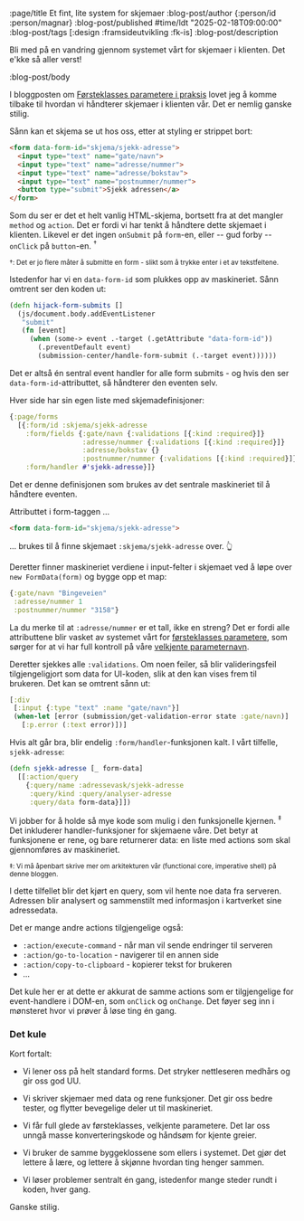 :page/title Et fint, lite system for skjemaer
:blog-post/author {:person/id :person/magnar}
:blog-post/published #time/ldt "2025-02-18T09:00:00"
:blog-post/tags [:design :framsideutvikling :fk-is]
:blog-post/description

Bli med på en vandring gjennom systemet vårt for skjemaer i klienten. Det e'kke
så aller verst!

:blog-post/body

I bloggposten om [Førsteklasses parametere i praksis](/1ste-klasses-parametere/)
lovet jeg å komme tilbake til hvordan vi håndterer skjemaer i klienten vår. Det
er nemlig ganske stilig.

Sånn kan et skjema se ut hos oss, etter at styling er strippet bort:

```html
<form data-form-id="skjema/sjekk-adresse">
  <input type="text" name="gate/navn">
  <input type="text" name="adresse/nummer">
  <input type="text" name="adresse/bokstav">
  <input type="text" name="postnummer/nummer">
  <button type="submit">Sjekk adressen</a>
</form>
```

Som du ser er det et helt vanlig HTML-skjema, bortsett fra at det mangler
`method` og `action`. Det er fordi vi har tenkt å håndtere dette skjemaet i
klienten. Likevel er det ingen `onSubmit` på `form`-en, eller -- gud forby --
`onClick` på `button`-en. <sup>†</sup>

<small> †: Det er jo flere måter å submitte en form - slikt som å trykke
enter i et av tekstfeltene. </small>

Istedenfor har vi en `data-form-id` som plukkes opp av maskineriet. Sånn omtrent
ser den koden ut:

```clj
(defn hijack-form-submits []
  (js/document.body.addEventListener
   "submit"
   (fn [event]
     (when (some-> event .-target (.getAttribute "data-form-id"))
       (.preventDefault event)
       (submission-center/handle-form-submit (.-target event))))))
```

Det er altså én sentral event handler for alle form submits - og hvis den ser
`data-form-id`-attributtet, så håndterer den eventen selv.

Hver side har sin egen liste med skjemadefinisjoner:

```clj
{:page/forms
  [{:form/id :skjema/sjekk-adresse
    :form/fields {:gate/navn {:validations [{:kind :required}]}
                  :adresse/nummer {:validations [{:kind :required}]}
                  :adresse/bokstav {}
                  :postnummer/nummer {:validations [{:kind :required}]}}
    :form/handler #'sjekk-adresse}]}
```

Det er denne definisjonen som brukes av det sentrale maskineriet til å håndtere
eventen.

Attributtet i form-taggen ...

```html
<form data-form-id="skjema/sjekk-adresse">
```

... brukes til å finne skjemaet `:skjema/sjekk-adresse` over. 👆

Deretter finner maskineriet verdiene i input-felter i skjemaet ved å løpe over
`new FormData(form)` og bygge opp et map:

```clj
{:gate/navn "Bingeveien"
 :adresse/nummer 1
 :postnummer/nummer "3158"}
```

La du merke til at `:adresse/nummer` er et tall, ikke en streng? Det er fordi
alle attributtene blir vasket av systemet vårt for [førsteklasses
parametere](/1ste-klasses-parametere/), som sørger for at vi har full kontroll
på våre [velkjente parameternavn](/forsvar-mot-svartekunster/).

Deretter sjekkes alle `:validations`. Om noen feiler, så blir valideringsfeil
tilgjengeligjort som data for UI-koden, slik at den kan vises frem til brukeren.
Det kan se omtrent sånn ut:

```clj
[:div
 [:input {:type "text" :name "gate/navn"}]
 (when-let [error (submission/get-validation-error state :gate/navn)]
   [:p.error (:text error)])]
```

Hvis alt går bra, blir endelig `:form/handler`-funksjonen kalt. I vårt tilfelle,
`sjekk-adresse`:

```clj
(defn sjekk-adresse [_ form-data]
  [[:action/query
    {:query/name :adressevask/sjekk-adresse
     :query/kind :query/analyser-adresse
     :query/data form-data}]])
```

Vi jobber for å holde så mye kode som mulig i den funksjonelle kjernen.
<sup>‡</sup> Det inkluderer handler-funksjoner for skjemaene våre. Det betyr at
funksjonene er rene, og bare returnerer data: en liste med actions som skal
gjennomføres av maskineriet.

<small>‡: Vi må åpenbart skrive mer om arkitekturen vår (functional core,
imperative shell) på denne bloggen.</small>

I dette tilfellet blir det kjørt en query, som vil hente noe data fra serveren.
Adressen blir analysert og sammenstilt med informasjon i kartverket sine
adressedata.

Det er mange andre actions tilgjengelige også:

- `:action/execute-command` - når man vil sende endringer til serveren
- `:action/go-to-location` - navigerer til en annen side
- `:action/copy-to-clipboard` - kopierer tekst for brukeren
- ...

Det kule her er at dette er akkurat de samme actions som er tilgjengelige for
event-handlere i DOM-en, som `onClick` og `onChange`. Det føyer seg inn i
mønsteret hvor vi prøver å løse ting én gang.

### Det kule

Kort fortalt:

- Vi lener oss på helt standard forms. Det stryker nettleseren medhårs
  og gir oss god UU.

- Vi skriver skjemaer med data og rene funksjoner. Det gir oss bedre tester, og
  flytter bevegelige deler ut til maskineriet.

- Vi får full glede av førsteklasses, velkjente parametere. Det lar oss unngå
  masse konverteringskode og håndsøm for kjente greier.

- Vi bruker de samme byggeklossene som ellers i systemet. Det gjør det lettere å
  lære, og lettere å skjønne hvordan ting henger sammen.

- Vi løser problemer sentralt én gang, istedenfor mange steder rundt i koden, hver gang.

Ganske stilig.
